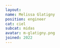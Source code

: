 ```yaml
---
layout:
name: Melissa Glatigny
position: engineer
cat: ciel
subcat: midas
avatar: m-glatigny.png
joined: 2022
---
```

